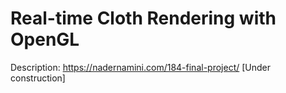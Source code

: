 # Real-time Cloth Rendering with OpenGL

Description: https://nadernamini.com/184-final-project/ [Under construction]
